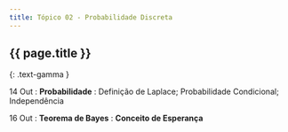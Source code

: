 ```yaml
---
title: Tópico 02 - Probabilidade Discreta
---
```


## {{ page.title }}
{: .text-gamma }

14 Out
: **Probabilidade**
  : Definição de Laplace; Probabilidade Condicional; Independência

16 Out
: **Teorema de Bayes**
: **Conceito de Esperança**
